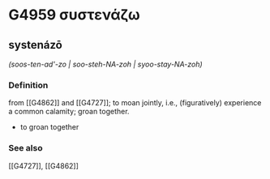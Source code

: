 # G4959 συστενάζω

## systenázō

_(soos-ten-ad'-zo | soo-steh-NA-zoh | syoo-stay-NA-zoh)_

### Definition

from [[G4862]] and [[G4727]]; to moan jointly, i.e., (figuratively) experience a common calamity; groan together.

- to groan together

### See also

[[G4727]], [[G4862]]

